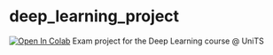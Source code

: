 # deep_learning_project
[![Open In Colab](https://colab.research.google.com/assets/colab-badge.svg)](https://colab.research.google.com/github/peiva-git/deep_learning_project/blob/main/deep_learning_project.ipynb)
Exam project for the Deep Learning course @ UniTS
